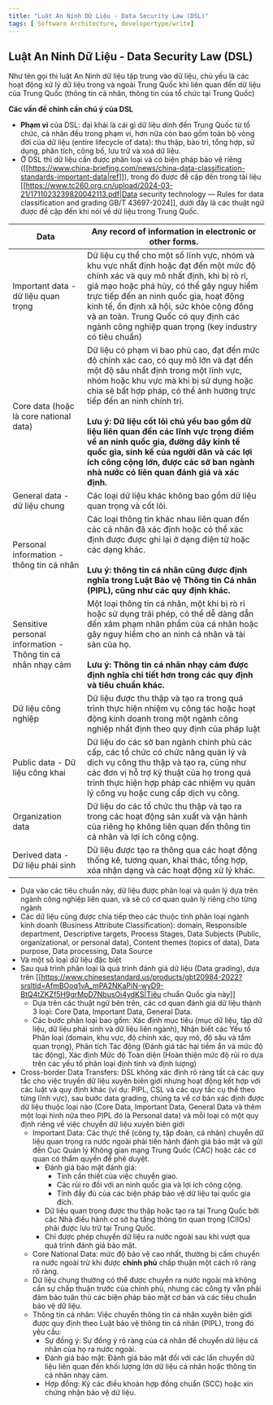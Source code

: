 ```yaml
---
title: "Luật An Ninh Dữ Liệu - Data Security Law (DSL)"
tags: [ Software Architecture, developertype/write]
---
```


## Luật An Ninh Dữ Liệu - Data Security Law (DSL)

Như tên gọi thì luật An Ninh dữ liệu tập trung vào dữ liệu, chủ yếu là các hoạt động xử lý dữ liệu trong và ngoài Trung Quốc khi liên quan đến dữ liệu của Trung Quốc (thông tin cá nhân, thông tin của tổ chức tại Trung Quốc)


**Các vấn đề chính cần chú ý của DSL**
* **Phạm vi** của DSL: đại khái là cái gì dữ liệu dính đến Trung Quốc từ tổ chức, cá nhân đều trong phạm vi, hơn nữa còn bao gồm toàn bộ vòng đời của dữ liệu (entire lifecycle of data): thu thập, bào trì, tổng hợp, sử dụng, phân tích, công bố, lưu trữ và xoá dữ liệu.
* Ở DSL thì dữ liệu cần được phân loại và có biện pháp bảo vệ riêng ([[https://www.china-briefing.com/news/china-data-classification-standards-important-data|ref]]), trong đó được đề cập đến trong tài liệu [[https://www.tc260.org.cn/upload/2024-03-21/1711023239820042113.pdf|Data security technology — Rules for data classification and grading GB/T 43697-2024]], dưới đây là các thuật ngữ được đề cập đến khi nói về dữ liệu trong Trung Quốc.

| Data                           | Any record of information in electronic or other forms.|
|--------------------------------|------------------------------------------------------------------------------------------|
| Important data - dữ liệu quan trọng | Dữ liệu cụ thể cho một số lĩnh vực, nhóm và khu vực nhất định hoặc đạt đến một mức độ chính xác và quy mô nhất định, khi bị rò rỉ, giả mạo hoặc phá hủy, có thể gây nguy hiểm trực tiếp đến an ninh quốc gia, hoạt động kinh tế, ổn định xã hội, sức khỏe cộng đồng và an toàn. Trung Quốc có quy định các ngành công nghiệp quan trọng (key industry có tiêu chuẩn)|
| Core data (hoặc là core national data) | Dữ liệu có phạm vi bao phủ cao, đạt đến mức độ chính xác cao, có quy mô lớn và đạt đến một độ sâu nhất định trong một lĩnh vực, nhóm hoặc khu vực mà khi bị sử dụng hoặc chia sẻ bất hợp pháp, có thể ảnh hưởng trực tiếp đến an ninh chính trị.<br><br>**Lưu ý: Dữ liệu cốt lõi chủ yếu bao gồm dữ liệu liên quan đến các lĩnh vực trọng điểm về an ninh quốc gia, đường dây kinh tế quốc gia, sinh kế của người dân và các lợi ích công cộng lớn, được các sở ban ngành nhà nước có liên quan đánh giá và xác định.** |
| General data - dữ liệu chung | Các loại dữ liệu khác không bao gồm dữ liệu quan trọng và cốt lõi.|
| Personal information - thông tin cá nhân | Các loại thông tin khác nhau liên quan đến các cá nhân đã xác định hoặc có thể xác định được được ghi lại ở dạng điện tử hoặc các dạng khác. <br><br>**Lưu ý: thông tin cá nhân cũng được định nghĩa trong Luật Bảo vệ Thông tin Cá nhân (PIPL), cũng như các quy định khác.**|
| Sensitive personal information - Thông tin cá nhân nhạy cảm | Một loại thông tin cá nhân, một khi bị rò rỉ hoặc sử dụng trái phép, có thể dễ dàng dẫn đến xâm phạm nhân phẩm của cá nhân hoặc gây nguy hiểm cho an ninh cá nhân và tài sản của họ. <br><br>**Lưu ý: Thông tin cá nhân nhạy cảm được định nghĩa chi tiết hơn trong các quy định và tiêu chuẩn khác.**|
| Dữ liệu công nghiệp | Dữ liệu được thu thập và tạo ra trong quá trình thực hiện nhiệm vụ công tác hoặc hoạt động kinh doanh trong một ngành công nghiệp nhất định theo quy định của pháp luật|
| Public data - Dữ liệu công khai | Dữ liệu do các sở ban ngành chính phủ các cấp, các tổ chức có chức năng quản lý và dịch vụ công thu thập và tạo ra, cũng như các đơn vị hỗ trợ kỹ thuật của họ trong quá trình thực hiện hợp pháp các nhiệm vụ quản lý công vụ hoặc cung cấp dịch vụ công.|
| Organization data | Dữ liệu do các tổ chức thu thập và tạo ra trong các hoạt động sản xuất và vận hành của riêng họ không liên quan đến thông tin cá nhân và lợi ích công cộng.|
| Derived data - Dữ liệu phái sinh | Dữ liệu được tạo ra thông qua các hoạt động thống kê, tương quan, khai thác, tổng hợp, xóa nhận dạng và các hoạt động xử lý khác.|
  * Dựa vào các tiêu chuẩn này, dữ liệu được phân loại và quản lý dựa trên ngành công nghiệp liên quan, và sẽ có cơ quan quản lý riêng cho từng ngành
  * Các dữ liệu cũng được chia tiếp theo các thuộc tính phân loại ngành kinh doanh (Business Attribute Classification): domain, Responsible department, Descriptive targets, Process Stages, Data Subjects (Public, organizational, or personal data), Content themes (topics of data), Data purpose, Data processing, Data Source
  * Và một số loại dữ liệu đặc biệt
* Sau quá trình phân loại là quá trình đánh giá dữ liệu (Data grading), dựa trên [[https://www.chinesestandard.us/products/gbt20984-2022?srsltid=AfmBOoq1vA_mPA2NKaPiN-wyD9-BtQ4tZKZf5H9grMpD7NbusOi4ydKS|Tiêu chuẩn Quốc gia này]]
  * Dựa trên các thuật ngữ bên trên, các cơ quan đánh giá dữ liệu thành 3 loại: Core Data, Important Data, General Data.
  * Các bước phân loại bao gồm: Xác định mục tiêu (mục dữ liệu, tập dữ liệu, dữ liệu phái sinh và dữ liệu liên ngành), Nhận biết các Yếu tố Phân loại (domain, khu vực, độ chính xác, quy mô, độ sâu và tầm quan trọng), Phân tích Tác động (Đánh giá tác hại tiềm ẩn và mức độ tác động), Xác định Mức độ Toàn diện (Hoàn thiện mức độ rủi ro dựa trên các yếu tố phân loại định tính và định lượng)
* Cross-border Data Transfers: DSL không xác định rõ ràng tất cả các quy tắc cho việc truyền dữ liệu xuyên biên giới nhưng hoạt động kết hợp với các luật và quy định khác (ví dụ: PIPL, CSL và các quy tắc cụ thể theo từng lĩnh vực), sau bước data grading, chúng ta về cơ bản xác định được dữ liệu thuộc loại nào (Core Data, Important Data, General Data và thêm một loại hình nữa theo PIPL đó là Personal data) và mỗi loại có một quy định riêng về việc chuyển dữ liệu xuyên biên giới
  * Important Data: Các thực thể (công ty, tập đoàn, cá nhân) chuyển dữ liệu quan trọng ra nước ngoài phải tiến hành đánh giá bảo mật và gửi đến Cục Quản lý Không gian mạng Trung Quốc (CAC) hoặc các cơ quan có thẩm quyền để phê duyệt.
    * Đánh giá bảo mật đánh giá:
      * Tính cần thiết của việc chuyển giao.
      * Các rủi ro đối với an ninh quốc gia và lợi ích công cộng.
      * Tính đầy đủ của các biện pháp bảo vệ dữ liệu tại quốc gia đích.
    * Dữ liệu quan trọng được thu thập hoặc tạo ra tại Trung Quốc bởi các Nhà điều hành cơ sở hạ tầng thông tin quan trọng (CIIOs) phải được lưu trữ tại Trung Quốc.
    * Chỉ được phép chuyển dữ liệu ra nước ngoài sau khi vượt qua quá trình đánh giá bảo mật.
  * Core National Data: mức độ bảo vệ cao nhất, thường bị cấm chuyển ra nước ngoài trừ khi được **chính phủ** chấp thuận một cách rõ ràng rõ ràng.
  * Dữ liệu chung thường có thể được chuyển ra nước ngoài mà không cần sự chấp thuận trước của chính phủ, nhưng các công ty vẫn phải đảm bảo tuân thủ các biện pháp bảo mật cơ bản và các tiêu chuẩn bảo vệ dữ liệu.
  * Thông tin cá nhân: Việc chuyển thông tin cá nhân xuyên biên giới được quy định theo Luật bảo vệ thông tin cá nhân (PIPL), trong đó yêu cầu:
    * Sự đồng ý: Sự đồng ý rõ ràng của cá nhân để chuyển dữ liệu cá nhân của họ ra nước ngoài.
    * Đánh giá bảo mật: Đánh giá bảo mật đối với các lần chuyển dữ liệu liên quan đến khối lượng lớn dữ liệu cá nhân hoặc thông tin cá nhân nhạy cảm.
    * Hợp đồng: Ký các điều khoản hợp đồng chuẩn (SCC) hoặc xin chứng nhận bảo vệ dữ liệu.